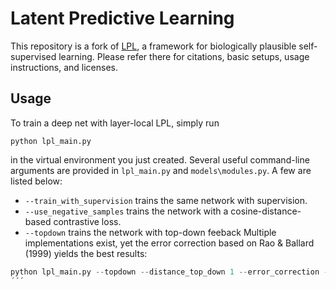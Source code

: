 # Latent Predictive Learning

This repository is a fork of [LPL](https://github.com/fmi-basel/latent-predictive-learning), a framework for biologically plausible self-supervised learning. Please refer there for citations, basic setups, usage instructions, and licenses.

## Usage

To train a deep net with layer-local LPL, simply run

```
python lpl_main.py
```

in the virtual environment you just created. Several useful command-line arguments are provided in `lpl_main.py` and `models\modules.py`. A few are listed below:
- `--train_with_supervision` trains the same network with supervision.
- `--use_negative_samples` trains the network with a cosine-distance-based contrastive loss.
- `--topdown` trains the network with top-down feeback
Multiple implementations exist, yet the error correction based on Rao & Ballard (1999) yields the best results:
```python
python lpl_main.py --topdown --distance_top_down 1 --error_correction --error_nb_updates 1 --alpha_error 2.0
´´´

